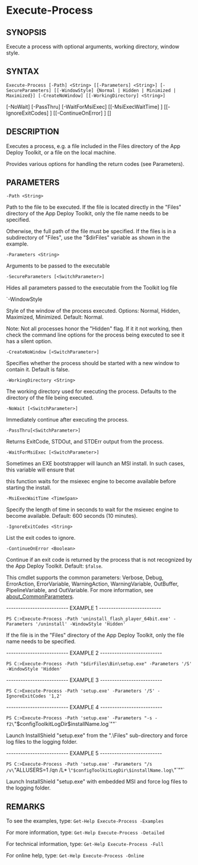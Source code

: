 # Execute-Process

## SYNOPSIS

Execute a process with optional arguments, working directory, window style.

## SYNTAX

 `Execute-Process [-Path] <String> [[-Parameters] <String>] [-SecureParameters] [[-WindowStyle] {Normal | Hidden | Minimized | Maximized}] [-CreateNoWindow] [[-WorkingDirectory] <String>]`

[-NoWait] [-PassThru] [-WaitForMsiExec] [[-MsiExecWaitTime] <TimeSpan>] [[-IgnoreExitCodes] <String>] [[-ContinueOnError] <Boolean>] [<CommonParameters>]

## DESCRIPTION

Executes a process, e.g. a file included in the Files directory of the App Deploy Toolkit, or a file on the local machine.

Provides various options for handling the return codes (see Parameters).

## PARAMETERS

`-Path <String>`

Path to the file to be executed. If the file is located directly in the "Files" directory of the App Deploy Toolkit, only the file name needs to be specified.

Otherwise, the full path of the file must be specified. If the files is in a subdirectory of "Files", use the "$dirFiles" variable as shown in the example.

`-Parameters <String>`

Arguments to be passed to the executable

`-SecureParameters [<SwitchParameter>]`

Hides all parameters passed to the executable from the Toolkit log file

`-WindowStyle

Style of the window of the process executed. Options: Normal, Hidden, Maximized, Minimized. Default: Normal.

Note: Not all processes honor the "Hidden" flag. If it it not working, then check the command line options for the process being executed to see it has a silent option.

`-CreateNoWindow [<SwitchParameter>]`

Specifies whether the process should be started with a new window to contain it. Default is false.

`-WorkingDirectory <String>`

The working directory used for executing the process. Defaults to the directory of the file being executed.

`-NoWait [<SwitchParameter>]`

Immediately continue after executing the process.

`-PassThru[<SwitchParameter>]`

Returns ExitCode, STDOut, and STDErr output from the process.

`-WaitForMsiExec [<SwitchParameter>]`

Sometimes an EXE bootstrapper will launch an MSI install. In such cases, this variable will ensure that

this function waits for the msiexec engine to become available before starting the install.

`-MsiExecWaitTime <TimeSpan>`

Specify the length of time in seconds to wait for the msiexec engine to become available. Default: 600 seconds (10 minutes).

`-IgnoreExitCodes <String>`

List the exit codes to ignore.

`-ContinueOnError <Boolean>`

Continue if an exit code is returned by the process that is not recognized by the App Deploy Toolkit. Default: `$false`.

<CommonParameters>

This cmdlet supports the common parameters: Verbose, Debug, ErrorAction, ErrorVariable, WarningAction, WarningVariable, OutBuffer, PipelineVariable, and OutVariable. For more information, see [about_CommonParameters](https:/go.microsoft.com/fwlink/?LinkID=113216).

-------------------------- EXAMPLE 1 --------------------------

`PS C:>Execute-Process -Path 'uninstall_flash_player_64bit.exe' -Parameters '/uninstall' -WindowStyle 'Hidden'`

If the file is in the "Files" directory of the App Deploy Toolkit, only the file name needs to be specified.

-------------------------- EXAMPLE 2 --------------------------

`PS C:>Execute-Process -Path "$dirFiles\Bin\setup.exe" -Parameters '/S' -WindowStyle 'Hidden'`

-------------------------- EXAMPLE 3 --------------------------

`PS C:>Execute-Process -Path 'setup.exe' -Parameters '/S' -IgnoreExitCodes '1,2'`

-------------------------- EXAMPLE 4 --------------------------

`PS C:>Execute-Process -Path 'setup.exe' -Parameters "-s -f2\`"$configToolkitLogDir\$installName.log\`""`

Launch InstallShield "setup.exe" from the ".\Files" sub-directory and force log files to the logging folder.

-------------------------- EXAMPLE 5 --------------------------

`PS C:>Execute-Process -Path 'setup.exe' -Parameters "/s /v\`"ALLUSERS=1 /qn /L\* \\`"$configToolkitLogDir\$installName.log\`"\`""`

Launch InstallShield "setup.exe" with embedded MSI and force log files to the logging folder.

## REMARKS

To see the examples, type: `Get-Help Execute-Process -Examples`

For more information, type: `Get-Help Execute-Process -Detailed`

For technical information, type: `Get-Help Execute-Process -Full`

For online help, type: `Get-Help Execute-Process -Online`
